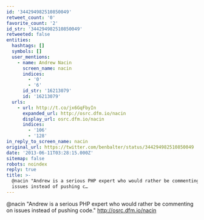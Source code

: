 ```yaml
---
id: '344294982510850049'
retweet_count: '0'
favorite_count: '2'
id_str: '344294982510850049'
retweeted: false
entities:
  hashtags: []
  symbols: []
  user_mentions:
    - name: Andrew Nacin
      screen_name: nacin
      indices:
        - '0'
        - '6'
      id_str: '16213079'
      id: '16213079'
  urls:
    - url: http://t.co/jx6GqFbyIn
      expanded_url: http://osrc.dfm.io/nacin
      display_url: osrc.dfm.io/nacin
      indices:
        - '106'
        - '128'
in_reply_to_screen_name: nacin
original_url: https://twitter.com/benbalter/status/344294982510850049
date: '2013-06-11T03:28:15.000Z'
sitemap: false
robots: noindex
reply: true
title: >-
  @nacin "Andrew is a serious PHP expert who would rather be commenting on
  issues instead of pushing c…
---
```


@nacin "Andrew is a serious PHP expert who would rather be commenting on issues instead of pushing code." http://osrc.dfm.io/nacin